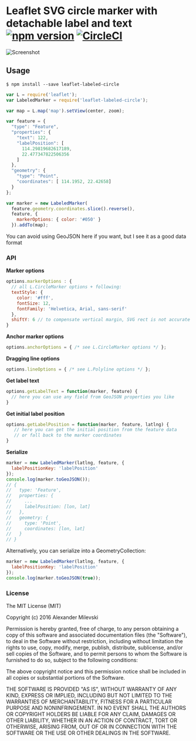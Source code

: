 # Leaflet SVG circle marker with detachable label and text [![npm version](https://badge.fury.io/js/leaflet-labeled-circle.svg)](https://badge.fury.io/js/leaflet-labeled-circle) [![CircleCI](https://circleci.com/gh/w8r/leaflet-labeled-circle/tree/leaflet-1.0.svg?style=svg)](https://circleci.com/gh/w8r/leaflet-labeled-circle/tree/leaflet-1.0)

![Screenshot](https://cloud.githubusercontent.com/assets/26884/12513284/5c14608c-c11d-11e5-9465-a3dbdb62cac1.png)

## Usage

```shell
$ npm install --save leaflet-labeled-circle
```

```js
var L = require('leaflet');
var LabeledMarker = require('leaflet-labeled-circle');

var map = L.map('map').setView(center, zoom);

var feature = {
  "type": "Feature",
  "properties": {
    "text": 122,
    "labelPosition": [
      114.29819682617189,
      22.477347822506356
    ]
  },
  "geometry": {
    "type": "Point",
    "coordinates": [ 114.1952, 22.42658]
  }
};

var marker = new LabeledMarker(
  feature.geometry.coordinates.slice().reverse(),
  feature, {
    markerOptions: { color: '#050' }
  }).addTo(map);
```

You can avoid using GeoJSON here if you want, but I see it as a good data format

### API

**Marker options**
```js
options.markerOptions : {
  // all L.CircleMarker options + following:
  textStyle: {
    color: '#fff',
    fontSize: 12,
    fontFamily: 'Helvetica, Arial, sans-serif'
  },
  shiftY: 6 // to compensate vertical margin, SVG rect is not accurate
}
```

**Anchor marker options**
```js
options.anchorOptions = { /* see L.CircleMarker options */ };
```

**Dragging line options**
```js
options.lineOptions = { /* see L.Polyline options */ };
```

**Get label text**
```js
options.getLabelText = function(marker, feature) {
  // here you can use any field from GeoJSON properties you like
}
```

**Get initial label position**
```js
options.getLabelPosition = function(marker, feature, latlng) {
   // here you can get the initial position from the feature data
   // or fall back to the marker coordinates
}
```

**Serialize**
```js
marker = new LabeledMarker(latlng, feature, {
  labelPositionKey: 'labelPosition'
});
console.log(marker.toGeoJSON());
// {
//   type: 'Feature',
//   properties: {
//     ...
//     labelPosition: [lon, lat]
//   },
//   geometry: {
//     type: 'Point',
//     coordinates: [lon, lat]
//   }
// }
```

Alternatively, you can serialize into a GeometryCollection:

```js
marker = new LabeledMarker(latlng, feature, {
  labelPositionKey: 'labelPosition'
});
console.log(marker.toGeoJSON(true));

```


### License

The MIT License (MIT)

Copyright (c) 2016 Alexander Milevski

Permission is hereby granted, free of charge, to any person obtaining a copy
of this software and associated documentation files (the "Software"), to deal
in the Software without restriction, including without limitation the rights
to use, copy, modify, merge, publish, distribute, sublicense, and/or sell
copies of the Software, and to permit persons to whom the Software is
furnished to do so, subject to the following conditions:

The above copyright notice and this permission notice shall be included in all
copies or substantial portions of the Software.

THE SOFTWARE IS PROVIDED "AS IS", WITHOUT WARRANTY OF ANY KIND, EXPRESS OR
IMPLIED, INCLUDING BUT NOT LIMITED TO THE WARRANTIES OF MERCHANTABILITY,
FITNESS FOR A PARTICULAR PURPOSE AND NONINFRINGEMENT. IN NO EVENT SHALL THE
AUTHORS OR COPYRIGHT HOLDERS BE LIABLE FOR ANY CLAIM, DAMAGES OR OTHER
LIABILITY, WHETHER IN AN ACTION OF CONTRACT, TORT OR OTHERWISE, ARISING FROM,
OUT OF OR IN CONNECTION WITH THE SOFTWARE OR THE USE OR OTHER DEALINGS IN THE
SOFTWARE.
